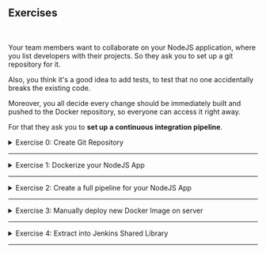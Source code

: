 ## Exercises
<br />

Your team members want to collaborate on your NodeJS application, where you list developers with their projects. So they ask you to set up a git repository for it.

Also, you think it's a good idea to add tests, to test that no one accidentally breaks the existing code.

Moreover, you all decide every change should be immediately built and pushed to the Docker repository, so everyone can access it right away.

For that they ask you to **set up a continuous integration pipeline**.

<details>
<summary>Exercise 0: Create Git Repository</summary>
<br />

**Tasks:**

- clone the git repository `https://gitlab.com/devops-bootcamp3/node-project.git`
- create your own project/git repo from it

**Steps to solve the tasks:**

```sh
git clone https://gitlab.com/devops-bootcamp3/node-project.git
cd node-project

# remove remote repo reference
rm -rf .git
# create your own local repository and commit its content
git init 
git add .
git commit -m "Initial commit"

# create git repository on GitHub push your newly created local repository to it
git remote add origin git@github.com:fsiegrist/devops-bootcamp-node-project.git
# rename master branch of original Gitlab repository to main (default on GitHub)
git branch -M main
# push your newly created local repository to it
git push -u origin main
```

</details>

******

<details>
<summary>Exercise 1: Dockerize your NodeJS App</summary>
<br />

**Tasks:**

Configure your application to be built as a Docker image.
- Dockerize your NodeJS app

**Steps to solve the tasks:**\
Step 1: Create a Dockerfile with the following content in the project root:
```sh
FROM node:13-alpine

RUN mkdir -p /usr/app
COPY app/images/* /usr/app/images/
COPY app/index.html /usr/app/
COPY app/package.json /usr/app/
COPY app/server*.js /usr/app/

WORKDIR /usr/app
EXPOSE 3000

RUN npm install

CMD ["node", "server.js"]
```

Commit and push the Dockerfile.

</details>

******

<details>
<summary>Exercise 2: Create a full pipeline for your NodeJS App</summary>
<br />

**Tasks:**

You want the following steps to be included in your pipeline:
- Increment version\
  The application's version and docker image version should be incremented.
- Run tests\
  You want to test the code, to be sure to deploy only working code. When tests fail, the pipeline should abort.
- Build docker image with incremented version
- Push to Docker repository
- Commit to Git\
  The application version increment must be committed and pushed to a remote Git repository.

**Steps to solve the tasks:**
Step 1: Prerequisites (tools and credentials)\
For the build pipeline we need Node and NPM to be installed in the Docker container running Jenkins. We further need credentials for accessing GitHub and DockerHub. All of these have already been installed and configured on Jenkins for [demo project 2](./demo-projects/2-create-ci-pipeline/).\
To read the updated version from the package.json file, we need JSON support. That's why we install the "Pipeline Utility Steps" plugin. It provieds a `readJSON` function.

Now we can start writing the Jenkinsfile.

Step 2: Add a stage for incrementing the application version\
The patch version is incremented using the command `npm version patch`. To read the updated version from the package.json file, we use the `readJSON` function provided by the "Pipeline Utility Steps" plugin:
```groovy
#!/usr/bin/env groovy

pipeline {
    agent any
    stages {
        stage('Bump Version') {
            steps {
                script {
                    echo 'incrementing patch version...'
                    dir('app') {
                        sh 'npm version patch'

                        def packageJson = readJSON file: 'package.json'
                        def version = packageJson.version

                        env.IMAGE_VERSION = "$version-$BUILD_NUMBER"
                    }
                }
            }
        }
    }
}
```

Step 3: Add a stage for running the tests\
```groovy
stage('Run Tests') {
    steps {
        script {
            dir('app') {
                sh 'npm install'
                sh 'npm run test'
            } 
        }
    }
}
```

Step 4: Add a stage for building and pushing the Docker image\
```groovy
stage('Build and Push Docker Image') {
    steps {
        withCredentials([usernamePassword(credentialsId: 'DockerHub', usernameVariable: 'USERNAME', passwordVariable: 'PASSWORD')]){
            sh "docker build -t fsiegrist/fesi-repo:devops-bootcamp-node-project-${IMAGE_VERSION} ."
            sh "echo ${PASSWORD} | docker login -u ${USERNAME} --password-stdin"
            sh "docker push fsiegrist/fesi-repo:devops-bootcamp-node-project-${IMAGE_VERSION}"
        }
    }
}
```

Step 5: Add a stage for committing the package.json file with the incremented version\
```groovy
stage('Commit Version Update') {
    steps {
        script {
            withCredentials([usernamePassword(credentialsId: 'GitHub', usernameVariable: 'USERNAME', passwordVariable: 'PASSWORD')]) {
                sh 'git config user.email "jenkins@example.com"'
                sh 'git config user.name "jenkins"'

                sh "git remote set-url origin https://${USERNAME}:${PASSWORD}@github.com/fsiegrist/devops-bootcamp-node-project.git"
                sh 'git add app/package.json'
                sh 'git commit -m "ci: version bump"'
                sh 'git push origin HEAD:main'

                sh 'git config --unset user.email'
                sh 'git config --unset user.name'
            }
        }
    }
}
```

</details>

******

<details>
<summary>Exercise 3: Manually deploy new Docker Image on server</summary>
<br />

**Tasks:**

After the pipeline has run successfully, you:
- Manually deploy the new docker image on the droplet server.

**Steps to solve the tasks:**
Step 1: ssh into a DigitalOcean droplet

Step 2: Execute the following commands:
```sh
docker login
# enter username and password for Docker-Hub

docker run -p3000:3000 -d fsiegrist/fesi-repo:devops-bootcamp-node-project-1.0.2-11
```

Step 3: Open port 3000\
Configure a firewall opening the port 3000 for all IP addresses.

Step 4: Test the application\
Open a browser and enter the URL `http://<droplet-ip>:3000/`.

</details>

******

<details>
<summary>Exercise 4: Extract into Jenkins Shared Library</summary>
<br />

**Tasks:**

A colleague from another project tells you, they are building a similar Jenkins pipeline and they could use some of your logic. So you suggest creating a Jenkins Shared Library to make your Jenkinsfile code reusable and shareable.

Therefore, you do the following:
- Extract all logic into Jenkins-shared-library with parameters and reference it in Jenkinsfile.

**Steps to solve the tasks:**
We can reuse and extend the Jenkins Shared Library on [GitHub](https://github.com/fsiegrist/devops-bootcamp-jenkins-shared-library.git) created in [demo project 3](./demo-projects/3-create-shared-library/).

Step 1: Extract code for the 'Bump Version' stage\
To make the logic reusable for other node projects, we pass in two parameters:
- the name of the directory containing the packaje.json file
- the version-part of be incremented ('patch', 'minor' or 'major')

**Note:** It would be nice to make the second parameter be an optional one with default value `patch`. But this results in an error during the build saying
```
Scripts not permitted to use method groovy.lang.GroovyObject invokeMethod java.lang.String java.lang.Object (org.jenkinsci.plugins.workflow.cps.CpsClosure2 bumpNpmVersion java.lang.String). Administrators can decide whether to approve or reject this signature.
```
It seems that optional parameters are a Groovy feature not allowed in Jenkins shared libraries.

Switch to the Shared Library project and create a new file called `bumpNpmVersion.groovy` in the `vars` folder with the following content:
```groovy
#!/usr/bin/env groovy
def call(String appDir, String versionPart) {
    echo "incrementing ${versionPart} version..."
    dir("${appDir}") {
        sh "npm version ${versionPart}"

        def packageJson = readJSON file: 'package.json'
        def version = packageJson.version

        env.IMAGE_VERSION = "$version-$BUILD_NUMBER"
    }
}
```

Replace the content of the `script` block in the 'Bump Version' stage with `bumpNpmVersion('app', 'patch')`.

Step 2: Extract code for the 'Run Tests' stage\
Create a new file called `runNpmTests.groovy` in the `vars` folder with the following content:
```groovy
#!/usr/bin/env groovy
def call(String appDir) {
    dir("${appDir}") {
        sh 'npm install'
        sh 'npm run test'
    } 
}
```

Replace the content of the `script` block in the 'Run Tests' stage with `runNpmTests('app')`.

Step 3: Reuse shared library code for the 'Build and Push Docker Image' stage\
The shared library function `buildAndPublishImage` we created for the demo project 3 can be reused as is. Just replace the content of the `script` block in the 'Build and Push Docker Image' stage with `buildAndPublishImage("fsiegrist/fesi-repo:devops-bootcamp-node-project-${IMAGE_VERSION}")`.

Step 4: Extract code for the 'Commit Version Update' stage\
Create a new file called `commitAndPushVersionUpdate.groovy` in the `vars` folder with the following content:
```groovy
#!/usr/bin/env groovy
def call(String gitRepo, String credentialsId, String branch) {
    withCredentials([usernamePassword(credentialsId: "${credentialsId}", usernameVariable: 'USERNAME', passwordVariable: 'PASSWORD')]) {
        sh 'git config user.email "jenkins@example.com"'
        sh 'git config user.name "jenkins"'

        sh "git remote set-url origin https://${USERNAME}:${PASSWORD}@${gitRepo}"
        sh 'git add .'
        sh 'git commit -m "ci: version bump"'
        sh "git push origin HEAD:${branch}"

        sh 'git config --unset user.email'
        sh 'git config --unset user.name'
    }
}
```

Replace the content of the `script` block in the 'Commit Version Update' stage with `commitAndPushVersionUpdate('github.com/fsiegrist/devops-bootcamp-node-project.git', 'GitHub', 'shared-library')`. ('shared-library' is the name of the branch used for the modifications of the Jenkinsfile calling shared library functions.)

</details>

******
